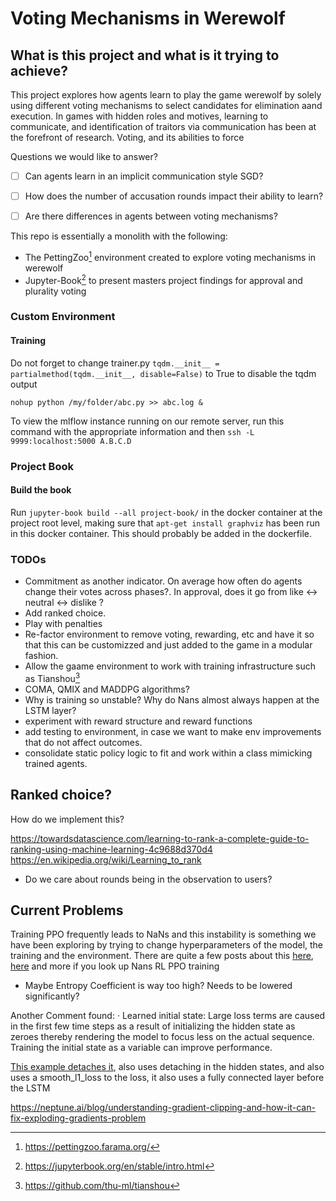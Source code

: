 # Voting Mechanisms in Werewolf

## What is this project and what is it trying to achieve?

This project explores how agents learn to play the game werewolf by solely using different voting mechanisms to select candidates for elimination aand execution. In games with hidden roles and motives, learning to communicate, and identification of traitors via communication has been at the forefront of research. Voting, and its abilities to force 

Questions we would like to answer?

- [ ] Can agents learn in an implicit communication style SGD?
- [ ] How does the number of accusation rounds impact their ability to learn?
- [ ] Are there differences in agents between voting mechanisms?


This repo is essentially a monolith with the following:
- The PettingZoo[^petting-zoo] environment created to explore voting mechanisms in werewolf
- Jupyter-Book[^jup-book] to present masters project findings for approval and plurality voting

### Custom Environment

#### Training


Do not forget to change trainer.py `tqdm.__init__ = partialmethod(tqdm.__init__, disable=False)` to True to disable the tqdm output

`nohup python /my/folder/abc.py >> abc.log &`

To view the mlflow instance running on our remote server, run this command with the appropriate information and then 
`ssh -L 9999:localhost:5000 A.B.C.D`

### Project Book

#### Build the book

Run `jupyter-book build --all project-book/` in the docker container at the project root level, making sure that `apt-get install graphviz` has been run in this docker container. This should probably be added in the dockerfile.


### TODOs

- Commitment as another indicator. On average how often do agents change their votes across phases?. In approval, does it go from like <-> neutral <-> dislike ? 
- Add ranked choice.
- Play with penalties
- Re-factor environment to remove voting, rewarding, etc and have it so that this can be customizzed and just added to the game in a modular fashion. 
- Allow the gaame environment to work with training infrastructure such as Tianshou[^tianshou]
- COMA, QMIX and MADDPG algorithms?
- Why is training so unstable? Why do Nans almost always happen at the LSTM layer?
- experiment with reward structure and  reward functions
- add testing to environment, in case we want to make env improvements that do not affect outcomes.
- consolidate static policy logic to fit and work within a class mimicking trained agents.


## Ranked choice?

How do we implement this? 

https://towardsdatascience.com/learning-to-rank-a-complete-guide-to-ranking-using-machine-learning-4c9688d370d4
https://en.wikipedia.org/wiki/Learning_to_rank



- Do we care about rounds being in the observation to users?


## Current Problems

Training PPO frequently leads to NaNs and this instability is something we have been exploring by trying to change hyperparameters of the model, the training and the environment. There are quite a few posts about this [here](https://github.com/hill-a/stable-baselines/issues/340), [here](https://stable-baselines3.readthedocs.io/en/master/guide/checking_nan.html) and more if you look up Nans RL PPO training
- Maybe Entropy Coefficient is way too high? Needs to be lowered significantly?


Another Comment found:
· Learned initial state: Large loss terms are caused in the first few time steps as a result of initializing the hidden state as zeroes thereby rendering the model to focus less on the actual sequence. Training the initial state as a variable can improve performance.

[This example detaches it](https://github.com/seungeunrho/minimalRL/blob/master/ppo-lstm.py), also uses detaching in the hidden states, and also uses a smooth_l1_loss to the loss, it also uses a fully connected layer before the LSTM


https://neptune.ai/blog/understanding-gradient-clipping-and-how-it-can-fix-exploding-gradients-problem


[^petting-zoo]: https://pettingzoo.farama.org/
[^jup-book]: https://jupyterbook.org/en/stable/intro.html
[^tianshou]:https://github.com/thu-ml/tianshou